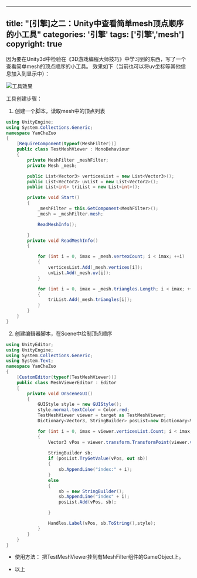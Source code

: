 ﻿
---
title: "[引擎]之二：Unity中查看简单mesh顶点顺序的小工具"
categories: '引擎'
tags: ['引擎','mesh']
copyright: true
---


因为要在Unity3d中检验在《3D游戏编程大师技巧》中学习到的东西，写了一个查看简单mesh的顶点顺序的小工具。
效果如下（当前也可以将uv坐标等其他信息加入到显示中）：

<!--more-->

![工具效果](http://img.blog.csdn.net/20180104133806421?watermark/2/text/aHR0cDovL2Jsb2cuY3Nkbi5uZXQveWFuY2hlenVv/font/5a6L5L2T/fontsize/400/fill/I0JBQkFCMA==/dissolve/70/gravity/SouthEast)



工具创建步骤：

1. 创建一个脚本，读取mesh中的顶点列表

``` c#
using UnityEngine;
using System.Collections.Generic;
namespace YanCheZuo
{
    [RequireComponent(typeof(MeshFilter))]
    public class TestMeshViewer : MonoBehaviour
    {
        private MeshFilter _meshFilter;
        private Mesh _mesh;

        public List<Vector3> verticesList = new List<Vector3>();
        public List<Vector2> uvList = new List<Vector2>();
        public List<int> triList = new List<int>();

        private void Start()
        {
            _meshFilter = this.GetComponent<MeshFilter>();
            _mesh = _meshFilter.mesh;

            ReadMeshInfo();

        }
        private void ReadMeshInfo()
        {

            for (int i = 0, imax = _mesh.vertexCount; i < imax; ++i)
            {
                verticesList.Add(_mesh.vertices[i]);
                uvList.Add(_mesh.uv[i]);
            }

            for (int i = 0, imax = _mesh.triangles.Length; i < imax; ++i)
            {
                triList.Add(_mesh.triangles[i]);
            }
        }
    }
}

```

2. 创建编辑器脚本，在Scene中绘制顶点顺序

``` c#
using UnityEditor;
using UnityEngine;
using System.Collections.Generic;
using System.Text;
namespace YanCheZuo
{
    [CustomEditor(typeof(TestMeshViewer))]
    public class MeshViewerEditor : Editor
    {
        private void OnSceneGUI()
        {
            GUIStyle style = new GUIStyle();
            style.normal.textColor = Color.red;
            TestMeshViewer viewer = target as TestMeshViewer;
            Dictionary<Vector3, StringBuilder> posList=new Dictionary<Vector3, StringBuilder>();

            for (int i = 0, imax = viewer.verticesList.Count; i < imax; ++i)
            {
                Vector3 vPos = viewer.transform.TransformPoint(viewer.verticesList[i]);
                
                StringBuilder sb;
                if (posList.TryGetValue(vPos, out sb))
                {
                    sb.AppendLine("index:" + i);
                }
                else
                {
                    sb = new StringBuilder();
                    sb.AppendLine("index" + i);
                    posList.Add(vPos, sb);

                }

                Handles.Label(vPos, sb.ToString(),style);
            }
        }
    }
}

```

* 使用方法：
把TestMeshViewer挂到有MeshFilter组件的GameObject上。

* 以上
